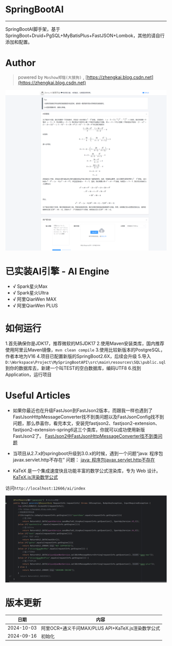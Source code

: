 # SpringBootAI
----
SpringBootAI脚手架，基于SpringBoot+Druid+PgSQL+MyBatisPlus+FastJSON+Lombok，其他的请自行添加和配置。

# Author
>powered by `Moshow郑锴(大狼狗)` , [https://zhengkai.blog.csdn.net](https://zhengkai.blog.csdn.net)

<img src="./my_ai_1.png">

# 已实装AI引擎 - AI Engine
- √ Spark星火Max
- √ Spark星火Ultra
- √ 阿里QianWen MAX
- √ 阿里QianWen PLUS

# 如何运行
1.首先确保你是JDK17，推荐微软的MSJDK17
2.使用Maven安装类库，国内推荐使用阿里云Maven镜像，`mvn clean compile`
3.使用比较新版本的PostgreSQL，作者本地为V16
4.项目已配置新版的SpringBoot2.6X，后续会升级
5.导入`D:\Workspace\Project\MySpringBootAPI\src\main\resources\SQL\public.sql`到你的数据库去，新建一个叫TEST的空白数据库，编码UTF8
6.找到Application，运行项目

# Useful Articles 
- 如果你最近也在升级FastJson到FastJson2版本，而跟我一样也遇到了FastJsonHttpMessageConverter找不到类问题以及FastJsonConfig找不到问题，那么恭喜你，看完本文，安装完fastjson2、fastjson2-extension、fastjson2-extension-spring6这三个类库，你就可以成功使用新版FastJson2了。
 [FastJson2中FastJsonHttpMessageConverter找不到类问题](https://blog.csdn.net/moshowgame/article/details/138013669)

- 当项目从2.7.x的springboot升级到3.0.x的时候，遇到一个问题“java: 程序包javax.servlet.http不存在” 问题：
 [java: 程序包javax.servlet.http不存在](https://zhengkai.blog.csdn.net/article/details/131362304)

- KaTeX 是一个集成速度快且功能丰富的数学公式渲染库，专为 Web 设计。
[KaTeX.js渲染数学公式](https://blog.csdn.net/moshowgame/article/details/142697275)


访问`http://localhost:12666/ai/index`


<img src="./my_ai_2.png">

# 版本更新

| 日期         | 内容                      |
|------------|-------------------------|
| 2024-10-03 | 阿里OCR+通义千问MAX/PLUS API+KaTeX.js渲染数学公式 |
| 2024-09-16 | 初始化                     |